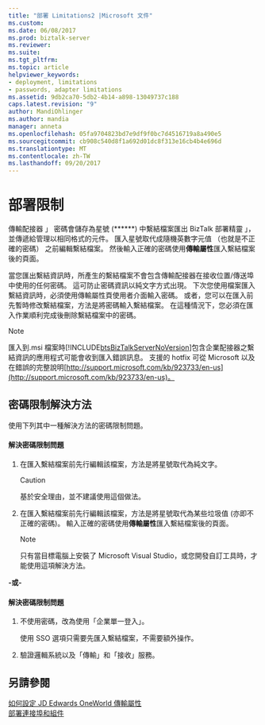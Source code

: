 ```yaml
---
title: "部署 Limitations2 |Microsoft 文件"
ms.custom: 
ms.date: 06/08/2017
ms.prod: biztalk-server
ms.reviewer: 
ms.suite: 
ms.tgt_pltfrm: 
ms.topic: article
helpviewer_keywords:
- deployment, limitations
- passwords, adapter limitations
ms.assetid: 9db2ca70-5db2-4b14-a898-13049737c188
caps.latest.revision: "9"
author: MandiOhlinger
ms.author: mandia
manager: anneta
ms.openlocfilehash: 05fa9704823bd7e9df9f0bc7d4516719a8a490e5
ms.sourcegitcommit: cb908c540d8f1a692d01dc8f313e16cb4b4e696d
ms.translationtype: MT
ms.contentlocale: zh-TW
ms.lasthandoff: 09/20/2017
---
```

# <a name="deployment-limitations"></a>部署限制
傳輸配接器 」 密碼會儲存為星號 (\*\*\*\*\*\*) 中繫結檔案匯出 BizTalk 部署精靈 」，並傳遞給管理以相同格式的元件。 匯入星號取代成隨機英數字元值 （也就是不正確的密碼） 之前編輯繫結檔案。 然後輸入正確的密碼使用**傳輸屬性**匯入繫結檔案後的頁面。  
  
 當您匯出繫結資訊時，所產生的繫結檔案不會包含傳輸配接器在接收位置/傳送埠中使用的任何密碼。 這可防止密碼資訊以純文字方式出現。 下次您使用檔案匯入繫結資訊時，必須使用傳輸屬性頁使用者介面輸入密碼。 或者，您可以在匯入前先暫時修改繫結檔案，方法是將密碼輸入繫結檔案。 在這種情況下，您必須在匯入作業順利完成後刪除繫結檔案中的密碼。  
  
> [!NOTE]
>  匯入到.msi 檔案時[!INCLUDE[btsBizTalkServerNoVersion](../includes/btsbiztalkservernoversion-md.md)]包含企業配接器之繫結資訊的應用程式可能會收到匯入錯誤訊息。 支援的 hotfix 可從 Microsoft 以及在錯誤的完整說明[http://support.microsoft.com/kb/923733/en-us](http://support.microsoft.com/kb/923733/en-us)。  
  
## <a name="password-limitation-workaround"></a>密碼限制解決方法  
 使用下列其中一種解決方法的密碼限制問題。  
  
#### <a name="to-work-around-the-password-limitation"></a>解決密碼限制問題  
  
1.  在匯入繫結檔案前先行編輯該檔案，方法是將星號取代為純文字。  
  
    > [!CAUTION]
    >  基於安全理由，並不建議使用這個做法。  
  
2.  在匯入繫結檔案前先行編輯該檔案，方法是將星號取代為某些垃圾值 (亦即不正確的密碼)。 輸入正確的密碼使用**傳輸屬性**匯入繫結檔案後的頁面。  
  
    > [!NOTE]
    >  只有當目標電腦上安裝了 Microsoft Visual Studio，或您開發自訂工具時，才能使用這項解決方法。  
  
 **-或-**  
  
#### <a name="to-work-around-the-password-limitation"></a>解決密碼限制問題  
  
1.  不使用密碼，改為使用「企業單一登入」。  
  
     使用 SSO 選項只需要先匯入繫結檔案，不需要額外操作。  
  
2.  驗證邏輯系統以及「傳輸」和「接收」服務。  
  
## <a name="see-also"></a>另請參閱  
 [如何設定 JD Edwards OneWorld 傳輸屬性](../core/how-to-set-jd-edwards-oneworld-transport-properties.md)   
 [部署連接埠和組件](../core/deploying-ports-and-assemblies4.md)